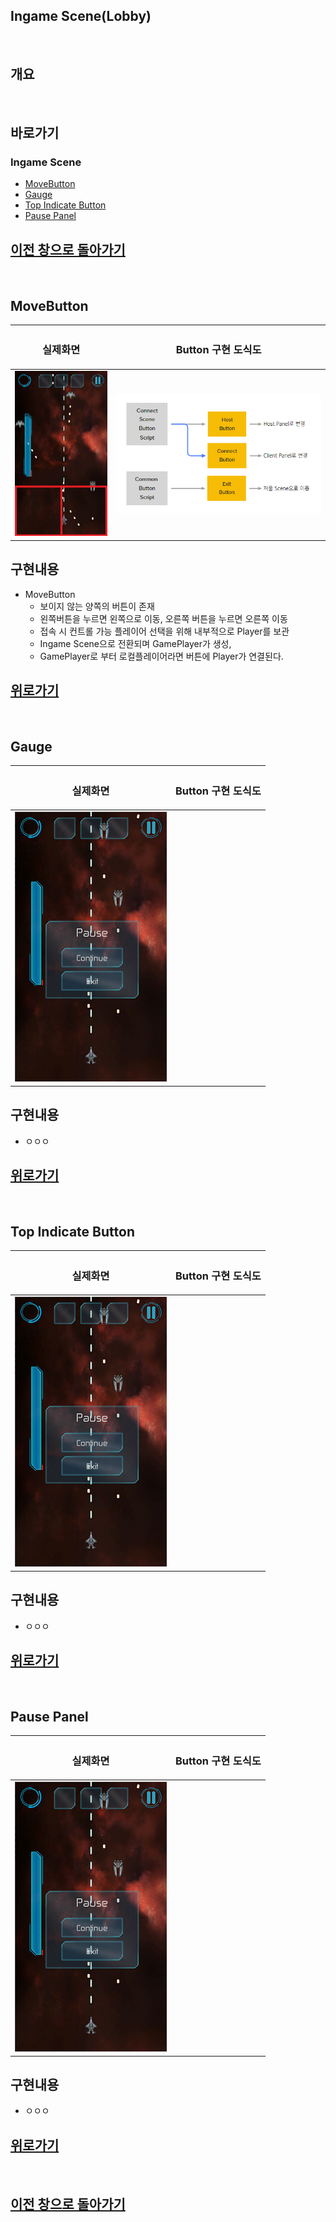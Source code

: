 ## Ingame Scene(Lobby)
<br>

## 개요


  
<br>

## 바로가기
### Ingame Scene
 - [MoveButton]()
 - [Gauge]()
 - [Top Indicate Button]()
 - [Pause Panel]()



## [이전 창으로 돌아가기](https://github.com/shehdrbs123/Dongs-Portfolio/tree/main/UnityProject/NetworkShooting/Description/UI%2C%20Scene)

<br>

## MoveButton

 |<H3><b>실제화면</b></H3>| <H3><b>Button 구현 도식도</b></H3>|
 |:---:|:---:|
 |![미리보기](../_Image/Ingame%20Scene%20Move%20Button.png)|![미리보기](../_Image/Connect%20Scene%20MainPanel%20%EC%84%A4%EA%B3%84%20%EB%82%B4%EC%9A%A9.png)|

## 구현내용 
- MoveButton
  - 보이지 않는 양쪽의 버튼이 존재
  - 왼쪽버튼을 누르면 왼쪽으로 이동, 오른쪽 버튼을 누르면 오른쪽 이동
  - 접속 시 컨트롤 가능 플레이어 선택을 위해 내부적으로 Player를 보관
  - Ingame Scene으로 전환되며 GamePlayer가 생성,
  - GamePlayer로 부터 로컬플레이어라면 버튼에 Player가 연결된다.
  


## [위로가기](#ingame-scenelobby)

<br>

## Gauge

 |<H3><b>실제화면</b></H3>| <H3><b>Button 구현 도식도</b></H3>|
 |:---:|:---:|
 |![미리보기](../_Image/Ingame%20-%20Pause.png)||


## 구현내용
- ㅇㅇㅇ
  
## [위로가기](#ingame-scenelobby)

<br>

## Top Indicate Button

 |<H3><b>실제화면</b></H3>| <H3><b>Button 구현 도식도</b></H3>|
 |:---:|:---:|
 |![미리보기](../_Image/Ingame%20-%20Pause.png)||


## 구현내용
- ㅇㅇㅇ
## [위로가기](#ingame-scenelobby)

<br>

## Pause Panel

 |<H3><b>실제화면</b></H3>| <H3><b>Button 구현 도식도</b></H3>|
 |:---:|:---:|
 |![미리보기](../_Image/Ingame%20-%20Pause.png)||

## 구현내용
- ㅇㅇㅇ
## [위로가기](#ingame-scenelobby)

<br>

## [이전 창으로 돌아가기](https://github.com/shehdrbs123/Dongs-Portfolio/tree/main/UnityProject/NetworkShooting/Description/UI%2C%20Scene)